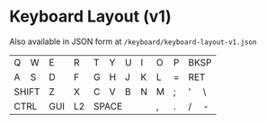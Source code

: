 # Keyboard Layout (v1)
Also available in JSON form at `/keyboard/keyboard-layout-v1.json`

<table class="tg">
<tbody>
  <tr>
    <td class="tg-9wq8">Q</td>
    <td class="tg-9wq8">W</td>
    <td class="tg-9wq8">E</td>
    <td class="tg-9wq8">R</td>
    <td class="tg-9wq8">T</td>
    <td class="tg-9wq8">Y</td>
    <td class="tg-9wq8">U</td>
    <td class="tg-9wq8">I</td>
    <td class="tg-9wq8">O</td>
    <td class="tg-9wq8">P</td>
    <td class="tg-9wq8" colspan="2">BKSP</td>
  </tr>
  <tr>
    <td class="tg-9wq8">A</td>
    <td class="tg-9wq8">S</td>
    <td class="tg-9wq8">D</td>
    <td class="tg-9wq8">F</td>
    <td class="tg-9wq8">G</td>
    <td class="tg-9wq8">H</td>
    <td class="tg-9wq8">J</td>
    <td class="tg-9wq8">K</td>
    <td class="tg-9wq8">L</td>
    <td class="tg-9wq8">=</td>
    <td class="tg-9wq8" colspan="2">RET</td>
  </tr>
  <tr>
    <td class="tg-9wq8" colspan="2">SHIFT</td>
    <td class="tg-9wq8">Z</td>
    <td class="tg-9wq8">X</td>
    <td class="tg-9wq8">C</td>
    <td class="tg-9wq8">V</td>
    <td class="tg-9wq8">B</td>
    <td class="tg-9wq8">N</td>
    <td class="tg-9wq8">M</td>
    <td class="tg-9wq8">;</td>
    <td class="tg-9wq8">'</td>
    <td class="tg-9wq8">\</td>
  </tr>
  <tr>
    <td class="tg-9wq8" colspan="2">CTRL</td>
    <td class="tg-9wq8">GUI</td>
    <td class="tg-9wq8">L2</td>
    <td class="tg-9wq8" colspan="4">SPACE</td>
    <td class="tg-9wq8">,</td>
    <td class="tg-9wq8">.</td>
    <td class="tg-9wq8">/</td>
    <td class="tg-9wq8">-</td>
  </tr>
</tbody>
</table>